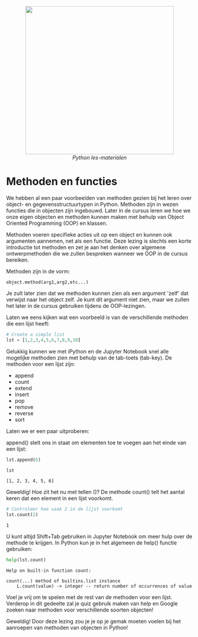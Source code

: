 <center>
    <img src='https://intecbrussel.be/img/logo3.png' width='400px' height='auto'/>
    <br/>
    <em>Python les-materialen</em>
</center>

# Methoden en functies

We hebben al een paar voorbeelden van methoden gezien bij het leren over object- en gegevensstructuurtypen in Python. Methoden zijn in wezen functies die in objecten zijn ingebouwd. 
Later in de cursus leren we hoe we onze eigen objecten en methoden kunnen maken met behulp van Object Oriented Programming (OOP) en klassen.

Methoden voeren specifieke acties uit op een object en kunnen ook argumenten aannemen, net als een functie. 
Deze lezing is slechts een korte introductie tot methoden en zet je aan het denken over algemene ontwerpmethoden die we zullen bespreken wanneer we OOP in de cursus bereiken.

Methoden zijn in de vorm:

    object.method(arg1,arg2,etc...)
    
Je zult later zien dat we methoden kunnen zien als een argument 'zelf' dat verwijst naar het object zelf. Je kunt dit argument niet zien, maar we zullen het later in de cursus gebruiken tijdens de OOP-lezingen.

Laten we eens kijken wat een voorbeeld is van de verschillende methoden die een lijst heeft:


```python
# Create a simple list
lst = [1,2,3,4,5,6,7,8,9,10]
```

Gelukkig kunnen we met iPython en de Jupyter Notebook snel alle mogelijke methoden zien met behulp van de tab-toets (tab-key). De methoden voor een lijst zijn:

* append
* count
* extend
* insert
* pop
* remove
* reverse
* sort

Laten we er een paar uitproberen:

append() stelt ons in staat om elementen toe te voegen aan het einde van een lijst:


```python
lst.append(6)

```


```python
lst
```




    [1, 2, 3, 4, 5, 6]



Geweldig! Hoe zit het nu met tellen ()? De methode count() telt het aantal keren dat een element in een lijst voorkomt.


```python
# Controleer hoe vaak 2 in de lijst voorkomt
lst.count(2)
```




    1



U kunt altijd Shift+Tab gebruiken in Jupyter Notebook om meer hulp over de methode te krijgen. In Python kun je in het algemeen de help() functie gebruiken:


```python
help(lst.count)
```

    Help on built-in function count:
    
    count(...) method of builtins.list instance
        L.count(value) -> integer -- return number of occurrences of value
    
    

Voel je vrij om te spelen met de rest van de methoden voor een lijst. Verderop in dit gedeelte zal je quiz gebruik maken van help en Google zoeken naar methoden voor verschillende soorten objecten!

Geweldig! Door deze lezing zou je je op je gemak moeten voelen bij het aanroepen van methoden van objecten in Python!
